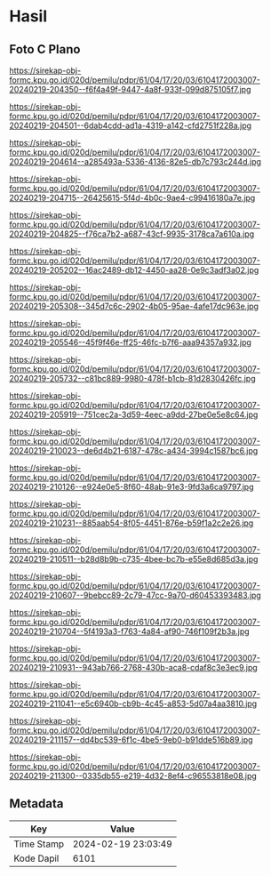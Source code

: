 # Hasil

## Foto C Plano

https://sirekap-obj-formc.kpu.go.id/020d/pemilu/pdpr/61/04/17/20/03/6104172003007-20240219-204350--f6f4a49f-9447-4a8f-933f-099d875105f7.jpg

https://sirekap-obj-formc.kpu.go.id/020d/pemilu/pdpr/61/04/17/20/03/6104172003007-20240219-204501--6dab4cdd-ad1a-4319-a142-cfd2751f228a.jpg

https://sirekap-obj-formc.kpu.go.id/020d/pemilu/pdpr/61/04/17/20/03/6104172003007-20240219-204614--a285493a-5336-4136-82e5-db7c793c244d.jpg

https://sirekap-obj-formc.kpu.go.id/020d/pemilu/pdpr/61/04/17/20/03/6104172003007-20240219-204715--26425615-5f4d-4b0c-9ae4-c99416180a7e.jpg

https://sirekap-obj-formc.kpu.go.id/020d/pemilu/pdpr/61/04/17/20/03/6104172003007-20240219-204825--f76ca7b2-a687-43cf-9935-3178ca7a610a.jpg

https://sirekap-obj-formc.kpu.go.id/020d/pemilu/pdpr/61/04/17/20/03/6104172003007-20240219-205202--16ac2489-db12-4450-aa28-0e9c3adf3a02.jpg

https://sirekap-obj-formc.kpu.go.id/020d/pemilu/pdpr/61/04/17/20/03/6104172003007-20240219-205308--345d7c6c-2902-4b05-95ae-4afe17dc963e.jpg

https://sirekap-obj-formc.kpu.go.id/020d/pemilu/pdpr/61/04/17/20/03/6104172003007-20240219-205546--45f9f46e-ff25-46fc-b7f6-aaa94357a932.jpg

https://sirekap-obj-formc.kpu.go.id/020d/pemilu/pdpr/61/04/17/20/03/6104172003007-20240219-205732--c81bc889-9980-478f-b1cb-81d2830426fc.jpg

https://sirekap-obj-formc.kpu.go.id/020d/pemilu/pdpr/61/04/17/20/03/6104172003007-20240219-205919--751cec2a-3d59-4eec-a9dd-27be0e5e8c64.jpg

https://sirekap-obj-formc.kpu.go.id/020d/pemilu/pdpr/61/04/17/20/03/6104172003007-20240219-210023--de6d4b21-6187-478c-a434-3994c1587bc6.jpg

https://sirekap-obj-formc.kpu.go.id/020d/pemilu/pdpr/61/04/17/20/03/6104172003007-20240219-210126--e924e0e5-8f60-48ab-91e3-9fd3a6ca9797.jpg

https://sirekap-obj-formc.kpu.go.id/020d/pemilu/pdpr/61/04/17/20/03/6104172003007-20240219-210231--885aab54-8f05-4451-876e-b59f1a2c2e26.jpg

https://sirekap-obj-formc.kpu.go.id/020d/pemilu/pdpr/61/04/17/20/03/6104172003007-20240219-210511--b28d8b9b-c735-4bee-bc7b-e55e8d685d3a.jpg

https://sirekap-obj-formc.kpu.go.id/020d/pemilu/pdpr/61/04/17/20/03/6104172003007-20240219-210607--9bebcc89-2c79-47cc-9a70-d60453393483.jpg

https://sirekap-obj-formc.kpu.go.id/020d/pemilu/pdpr/61/04/17/20/03/6104172003007-20240219-210704--5f4193a3-f763-4a84-af90-746f109f2b3a.jpg

https://sirekap-obj-formc.kpu.go.id/020d/pemilu/pdpr/61/04/17/20/03/6104172003007-20240219-210931--943ab766-2768-430b-aca8-cdaf8c3e3ec9.jpg

https://sirekap-obj-formc.kpu.go.id/020d/pemilu/pdpr/61/04/17/20/03/6104172003007-20240219-211041--e5c6940b-cb9b-4c45-a853-5d07a4aa3810.jpg

https://sirekap-obj-formc.kpu.go.id/020d/pemilu/pdpr/61/04/17/20/03/6104172003007-20240219-211157--dd4bc539-6f1c-4be5-9eb0-b91dde516b89.jpg

https://sirekap-obj-formc.kpu.go.id/020d/pemilu/pdpr/61/04/17/20/03/6104172003007-20240219-211300--0335db55-e219-4d32-8ef4-c96553818e08.jpg


## Metadata

| Key        | Value               |
| ---------- | ------------------- |
| Time Stamp | 2024-02-19 23:03:49 |
| Kode Dapil | 6101                |



